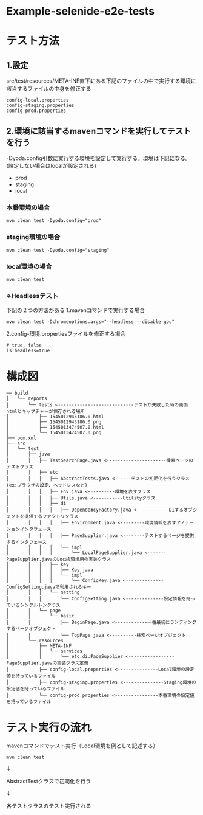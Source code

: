 Example-selenide-e2e-tests
==============================

# テスト方法
## 1.設定
src/test/resources/META-INF直下にある下記のファイルの中で実行する環境に該当するファイルの中身を修正する
```
config-local.properties
config-staging.properties
config-prod.properties
```

## 2.環境に該当するmavenコマンドを実行してテストを行う
-Dyoda.config引数に実行する環境を設定して実行する。環境は下記になる。(設定しない場合はlocalが設定される)
- prod
- staging
- local

### 本番環境の場合
```
mvn clean test -Dyoda.config="prod"
```

### staging環境の場合
```
mvn clean test -Dyoda.config="staging"
```

### local環境の場合
```
mvn clean test
```

### ※Headlessテスト
下記の２つの方法がある
1.mavenコマンドで実行する場合
```
mvn clean test -Dchromeoptions.args="--headless --disable-gpu"
```

2.config-環境.propertiesファイルを修正する場合
```
# true, false
is_headless=true
```

# 構成図
```
── build
│   └── reports
│       └── tests <----------------------------テストが失敗した時の画面htmlとキャプチャーが保存される場所
│           ├── 1545012945186.0.html
│           ├── 1545012945186.0.png
│           ├── 1545013474507.0.html
│           └── 1545013474507.0.png
├── pom.xml
├── src
│   └── test
│       ├── java
│       │   ├── TestSearchPage.java <----------------------検索ページのテストクラス
│       │   ├── etc
│       │   │   ├── AbstractTests.java <------テストの初期化を行うクラス(ex:ブラウザの設定、ヘッドレスなど)
│       │   │   ├── Env.java <----------環境を表すクラス
│       │   │   ├── Utils.java <-----------Utilityクラス
│       │   │   ├── di
│       │   │   │   ├── DependencyFactory.java <------------DIするオブジェクトを提供するファクトリクラス
│       │   │   │   ├── Environment.java <---------環境情報を表すアノテーションインタフェース
│       │   │   │   ├── PageSupplier.java <--------テストするページを提供するインタフェース
│       │   │   │   └── impl
│       │   │   │       └── LocalPageSupplier.java <-------PageSupplier.javaのLocal環境用の実装クラス
│       │   │   ├── key
│       │   │   │   ├── Key.java
│       │   │   │   └── impl
│       │   │   │       └── ConfigKey.java <--------------ConfigSetting.javaで利用されるキー
│       │   │   └── setting
│       │   │       └── ConfigSetting.java <--------------設定情報を持っているシングルトンクラス
│       │   └── page
│       │       └── basic
│       │           ├── BeginPage.java <------------一番最初にランディングするページオブジェクト
│       │           └── TopPage.java <----------検索ページオブジェクト
│       └── resources
│           ├── META-INF
│           │   └── services
│           │       └── etc.di.PageSupplier <----------------- PageSupplier.javaの実装クラス定義
│           ├── config-local.properties <---------------Local環境の設定値を持っているファイル
│           ├── config-staging.properties <---------------Staging環境の設定値を持っているファイル
│           └── config-prod.properties <----------------本番環境の設定値を持っているファイル
```

# テスト実行の流れ
mavenコマンドでテスト実行（Local環境を例として記述する）
```
mvn clean test
```
↓

AbstractTestクラスで初期化を行う

↓

各テストクラスのテスト実行される
